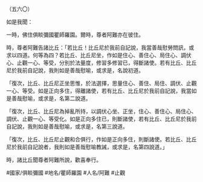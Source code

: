 （五六〇）

如是我聞：

一時，佛住俱睒彌國瞿師羅園。爾時，尊者阿難亦在彼住。

時，尊者阿難告諸比丘：「若比丘！比丘尼於我前自記說，我當善哉慰勞問訊，或求以四道。何等為四？若比丘、比丘尼坐，作如是住心、善住心、局住心、調伏心、止觀一心、等受，分別於法量度，修習多修習已，得斷諸使。若有比丘、比丘尼於我前自記說，我則如是善哉慰喻，或求是，名說初道。

「復次，比丘、比丘尼正坐思惟，於法選擇，思量住心、善住、局住、調伏、止觀一心、等受。如是正向多住，得離諸使，若有比丘、比丘尼於我前自記說，我當如是善哉慰喻，或求是，名第二說道。

「復次，比丘、比丘尼為掉亂所持，以調伏心坐、正坐，住心、善住心、局住心、調伏、止觀一心、等受化。如是正向多住已，則斷諸使，若有比丘、比丘尼於我前自記說，我則如是善哉慰喻，或求是，名第三說道。

「復次，比丘、比丘尼止觀和合俱行，作如是正向多住，則斷諸使。若比丘、比丘尼於我前自記說者，我則如是善哉慰喻教誡，或求是，名第四說道。」

時，諸比丘聞尊者阿難所說，歡喜奉行。

#國家/俱睒彌國
#地名/瞿師羅園
#人名/阿難
#止觀
